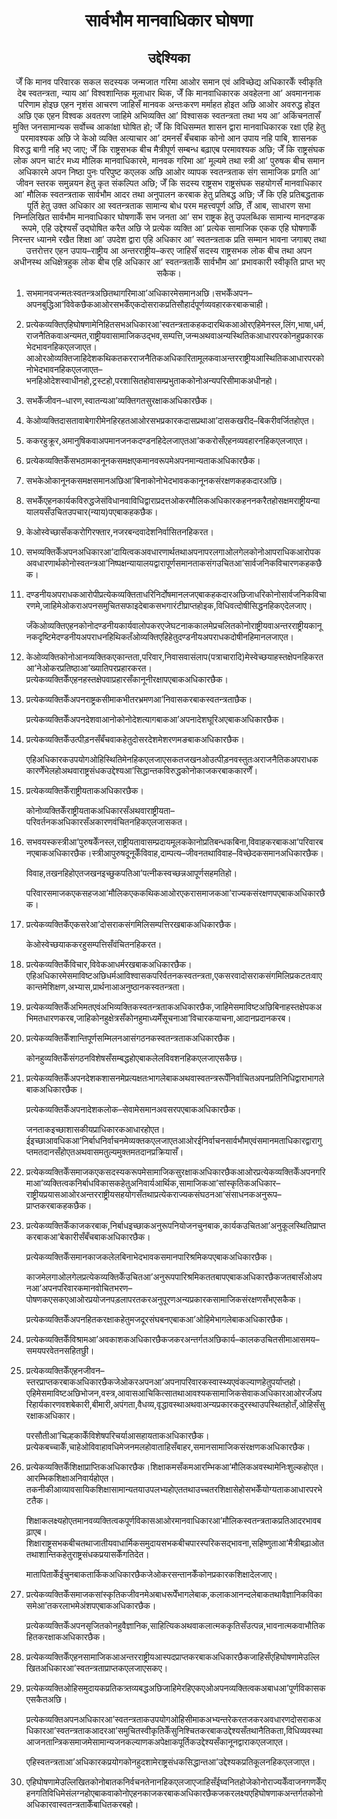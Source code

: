 <h1 align='center'>सार्वभौम मानवाधिकार घोषणा</h1>
<h2 align='center'>उद्देश्यिका</h2>
<p align='center'>जेँ कि मानव परिवारक सकल सदस्यक जन्मजात गरिमा आओर समान एवं अविच्छेद्य अधिकारकेँ स्वीकृति देब स्वतन्त्रता, न्याय आʼ विश्वशान्तिक मूलाधार थिक,
जेँ कि मानवाधिकारक अवहेलना आʼ अवमाननाक परिणाम होइछ एहन नृशंस आचरण जाहिसँ मानवक अन्तःकरण मर्माहत होइत अछि आओर अवरुद्ध होइत अछि एक एहन विश्वक अवतरण जाहिमे अभिव्यक्ति आʼ विश्वासक स्वतन्त्रता तथा भय आʼ अकिंचनतासँ मुक्ति जनसामान्यक सर्वोच्च आकांक्षा घोषित हो;
जेँ कि विधिसम्मत शासन द्वारा मानवाधिकारक रक्षा एहि हेतु परमावश्यक अछि जे केओ व्यक्ति अत्याचार आʼ दमनसँ बँचबाक कोनो आन उपाय नहि पाबि, शासनक विरुद्ध बागी नहि भए जाए;
जेँ कि राष्ट्रसभक बीच मैत्रीपूर्ण सम्बन्ध बढ़ाएब परमावश्यक अछि;
जेँ कि राष्ट्रसंघक लोक अपन चार्टर मध्य मौलिक मानवाधिकारमे, मानवक गरिमा आʼ मूल्यमे तथा स्त्री आʼ पुरुषक बीच समान अधिकारमे अपन निष्ठा पुनः परिपुष्ट कएलक अछि आओर व्यापक स्वतन्त्रताक संग सामाजिक प्रगति आʼ जीवन स्तरक समुन्नयन हेतु कृत संकल्पित अछि;
जेँ कि सदस्य राष्ट्रसभ राष्ट्रसंघक सहयोगसँ मानवाधिकार आʼ मौलिक स्वतन्त्रताक सार्वभौम आदर तथा अनुपालन करबाक हेतु प्रतिबद्ध अछि;
जेँ कि एहि प्रतिबद्धताक पूर्ति हेतु उक्त अधिकार आ स्वतन्त्रताक सामान्य बोध परम महत्त्वपूर्ण अछि,
तेँ आब,
साधारण सभा
निम्नलिखित सार्वभौम मानवाधिकार घोषणाकेँ सभ जनता आʼ सभ राष्ट्रक हेतु उपलब्धिक सामान्य मानदण्डक रूपमे, एहि उद्देश्यसँ उद्घोषित करैत अछि जे प्रत्येक व्यक्ति आʼ प्रत्येक सामाजिक एकक एहि घोषणाकेँ निरन्तर ध्यानमे रखैत शिक्षा आʼ उपदेश द्वारा एहि अधिकार आʼ स्वतन्त्रताक प्रति सम्मान भावना जगाबए तथा उत्तरोत्तर एहन उपाय–राष्ट्रीय आ अन्तरराष्ट्रीय–करए जाहिसँ सदस्य राष्ट्रसभक लोक बीच तथा अपन अधीनस्थ अधिक्षेत्रहुक लोक बीच एहि अधिकार आʼ स्वतन्त्रताकेँ सार्वभौम आʼ प्रभावकारी स्वीकृति प्राप्त भए सकैक।</p>
<ol>
  <li>
    <p>सभमानवजन्मतःस्वतन्त्रअछितथागरिमाआʼअधिकारमेसमानअछि।सभकेँअपन–अपनबुद्धिआʼविवेकछैकआओरसभकेँएकदोसराकप्रतिसौहार्दपूर्णव्यवहारकरबाकचाही।</p>
  </li>
  <li>
    <p>प्रत्येकव्यक्तिएहिघोषणामेनिहितसभअधिकारआʼस्वतन्त्रताकहकदारथिकआओरएहिमेनस्ल,लिंग,भाषा,धर्म,राजनैतिकवाअन्यमत,राष्ट्रीयवासामाजिकउद्भव,सम्पत्ति,जन्मअथवाअन्यस्थितिकआधारपरकोनहुप्रकारकभेदभावनहिकएलजाएत।आओरओव्यक्तिजाहिदेशकथिकतकरराजनैतिकअधिकारितामूलकवाअन्तरराष्ट्रीयआस्थितिकआधारपरकोनोभेदभावनहिकएलजाएत–भनहिओदेशस्वाधीनहो,ट्रस्टहो,परशासितहोवासम्प्रभुताककोनोअन्यपरिसीमाकअधीनहो।</p>
  </li>
  <li>
    <p>सभकेँजीवन–धारण,स्वातन्यआʼव्यक्तिगतसुरक्षाकअधिकारछैक।</p>
  </li>
  <li>
    <p>केओव्यक्तिदासतावाबेगारीमेनहिरहतआओरसभप्रकारकदासप्रथाआʼदासकखरीद–बिकरीवर्जितहोएत।</p>
  </li>
  <li>
    <p>ककरहुक्रूर,अमानुषिकवाअपमानजनकदण्डनहिदेलजाएतआʼककरोसँएहनव्यवहारनहिकएलजाएत।</p>
  </li>
  <li>
    <p>प्रत्येकव्यक्तिकेँसभठामकानूनकसमक्षएकमानवरूपमेअपनमान्यताकअधिकारछैक।</p>
  </li>
  <li>
    <p>सभकेओकानूनकसमक्षसमानअछिआʼबिनाकोनोभेदभावककानूनकसंरक्षणकहकदारअछि।</p>
  </li>
  <li>
    <p>सभकेँएहनकार्यकविरुद्धजेसंविधानवाविधिद्वाराप्रदत्तओकरमौलिकअधिकारकहननकरैतहोसक्षमराष्ट्रीयन्यायालयसँउचितउपचार(न्याय)पएबाकहकछैक।</p>
  </li>
  <li>
    <p>केओस्वेच्छासँककरोगिरफ्तार,नजरबन्दवादेशनिर्वासितनहिकरत।</p>
  </li>
  <li>
    <p>सभव्यक्तिकेँअपनअधिकारआʼदायित्वकअवधारणार्थतथाअपनापरलगाओलगेलकोनोआपराधिकआरोपकअवधारणार्थकोनोस्वतन्त्रआʼनिष्पक्षन्यायालयद्वारापूर्णसमानताकसंगउचितआʼसार्वजनिकविचारणकहकछैक।</p>
  </li>
  <li>
    <p>दण्डनीयअपराधकआरोपीप्रत्येकव्यक्तिताधरिनिर्दोषमानलजएबाकहकदारअछिजाधरिकोनोसार्वजनिकविचारणमे,जाहिमेओकराअपनसमुचितसफाइदेबाकसभगारंटीप्राप्तहोइक,विधिवत्दोषीसिद्धनहिकएदेलजाए।</p>
    <p>जँकेओव्यक्तिएहनकोनोदण्डनीयकार्यवालोपकरएजेघटनाककालमेप्रचलितकोनोराष्ट्रीयवाअन्तरराष्ट्रीयकानूनकदृष्टिमेदण्डनीयअपराधनहिथिकतँओव्यक्तिएहिहेतुदण्डनीयअपराधकदोषीनहिमानलजाएत।</p>
  </li>
  <li>
    <p>केओव्यक्तिकोनोआनव्यक्तिकएकान्तता,परिवार,निवासवासंलाप(पत्राचारादि)मेस्वेच्छयाहस्तक्षेपनहिकरतआʼनेओकरप्रतिष्ठाआʼख्यातिपरप्रहारकरत।प्रत्येकव्यक्तिकेँएहनहस्तक्षेपवाप्रहारसँकानूनीरक्षापएबाकअधिकारछैक।</p>
  </li>
  <li>
    <p>प्रत्येकव्यक्तिकेँअपनराष्ट्रकसीमाकभीतरभ्रमणआʼनिवासकरबाकस्वतन्त्रताछैक।</p>
    <p>प्रत्येकव्यक्तिकेँअपनदेशवाआनोकोनोदेशत्यागबाकआʼअपनादेशघूरिअएबाकअधिकारछैक।</p>
  </li>
  <li>
    <p>प्रत्येकव्यक्तिकेँउत्पीड़नसँबँचवाकहेतुदोसरदेशमेशरणमङबाकअधिकारछैक।</p>
    <p>एहिअधिकारकउपयोगओहिस्थितिमेनहिकएलजाएसकतजखनओउत्पीड़नवस्तुतःअराजनैतिकअपराधककारणेँभेलहोअथवाराष्ट्रसंधकउद्देश्यआʼसिद्धान्तकविरुद्धकोनोकाजकरबाककारणेँ।</p>
  </li>
  <li>
    <p>प्रत्येकव्यक्तिकेँराष्ट्रीयताकअधिकारछैक।</p>
    <p>कोनोव्यक्तिकेँराष्ट्रीयताकअधिकारसँअथवाराष्ट्रीयता–परिवर्तनकअधिकारसँअकारणवंचितनहिकएलजासकत।</p>
  </li>
  <li>
    <p>सभवयस्कस्त्रीआʼपुरुषकेँनस्ल,राष्ट्रीयतावासम्प्रदायमूलककेानोप्रतिबन्धकबिना,विवाहकरबाकआʼपरिवारबनएबाकअधिकारछैक।स्त्रीआपुरुषदूनूकेँविवाह,दाम्पत्य–जीवनतथाविवाह–विच्छेदकसमानअधिकारछैक।</p>
    <p>विवाह,तखनहिहोएतजखनइच्छुकपतिआʼपत्नीकस्वच्छन्नआपूर्णसहमतिहो।</p>
    <p>परिवारसमाजकएकसहजआʼमौलिकएककथिकआओरएकरासमाजकआʼराज्यकसंरक्षणपएबाकअधिकारछैक।</p>
  </li>
  <li>
    <p>प्रत्येकव्यक्तिकेँएकसरेआʼदोसराकसंगमिलिसम्पत्तिरखबाकअधिकारछैक।</p>
    <p>केओस्वेच्छयाककरहुसम्पत्तिसँवंचितनहिकरत।</p>
  </li>
  <li>
    <p>प्रत्येकव्यक्तिकेँविचार,विवेकआधर्मरखबाकअधिकारछैक।एहिअधिकारमेसमाविष्टअछिधर्मआविश्वासकपरिर्वतनकस्वतन्त्रता,एकसरवादोसराकसंगमिलिप्रकटतःवाएकान्तमेशिक्षण,अभ्यास,प्रार्थनाआअनुष्ठानकस्वतन्त्रता।</p>
  </li>
  <li>
    <p>प्रत्येकव्यक्तिकेँअभिमतएवंअभिव्यक्तिकस्वतन्त्रताकअधिकारछैक,जाहिमेसमाविष्टअछिबिनाहस्तक्षेपकअभिमतधारणकरब,जाहिकोनहुक्षेत्रसँकोनहुमाध्यमेँसूचनाआʼविचारकयाचना,आदानप्रदानकरब।</p>
  </li>
  <li>
    <p>प्रत्येकव्यक्तिकेँशान्तिपूर्णसम्मिलनआसंगठनकस्वतन्त्रताकअधिकारछैक।</p>
    <p>कोनहुव्यक्तिकेँसंगठनविशेषसँसम्बद्धहोएबाकलेलविवशनहिकएलजाएसकैछ।</p>
  </li>
  <li>
    <p>प्रत्येकव्यक्तिकेँअपनदेशकशासनमेप्रत्यक्षतःभागलेबाकअथवास्वतन्त्ररूपेँनिर्वाचितअपनप्रतिनिधिद्वाराभागलेबाकअधिकारछैक।</p>
    <p>प्रत्येकव्यक्तिकेँअपनादेशकलोक–सेवामेसमानअवसरपएबाकअधिकारछैक।</p>
    <p>जनताकइच्छाशासकीयप्राधिकारकआधारहोएत।ईइच्छाआवधिकआʼनिर्बाधनिर्वाचनमेव्यक्तकएलजाएतआओरईनिर्वाचनसार्वभौमएवंसमानमताधिकारद्वारागुप्तमतदानसँहोएतअथवासमतुल्यमुक्तमतदानप्रक्रियासँ।</p>
  </li>
  <li>
    <p>प्रत्येकव्यक्तिकेँसमाजकएकसदस्यकरूपमेसामाजिकसुरक्षाकअधिकारछैकआओरप्रत्येकव्यक्तिकेँअपनगरिमाआʼव्यक्तित्वकनिर्बाधविकासकहेतुअनिवार्यआर्थिक,सामाजिकआʼसांस्कृतिकअधिकार–राष्ट्रीयप्रयासआओरअन्तरराष्ट्रीयसहयोगसँतथाप्रत्येकराज्यकसंघठनआʼसंसाधनकअनुरूप–प्राप्तकरबाकहकछैक।</p>
  </li>
  <li>
    <p>प्रत्येकव्यक्तिकेँकाजकरबाक,निर्बाधइच्छाकअनुरूपनियोजनचुनबाक,कार्यकउचितआʼअनुकूलस्थितिप्राप्तकरबाकआʼबेकारीसँबँचबाकअधिकारछैक।</p>
    <p>प्रत्येकव्यक्तिकेँसमानकाजकलेलबिनाभेदभावकसमानपारिश्रमिकपएबाकअधिकारछैक।</p>
    <p>काजमेलगाओलगेलप्रत्येकव्यक्तिकेँउचितआʼअनुरूपपारिश्रमिकततबापएबाकअधिकारछैकजतबासँओअपनआʼअपनपरिवारकमानवोचितभरण–पोषणकएसकएआओरप्रयोजनपड़लापरतकरअनुपूरणअन्यप्रकारकसामाजिकसंरक्षणसँभएसकैक।</p>
    <p>प्रत्येकव्यक्तिकेँअपनहितकरक्षाकहेतुमजदूरसंघबनएबाकआʼओहिमेभागलेबाकअधिकारछैक।</p>
  </li>
  <li>
    <p>प्रत्येकव्यक्तिकेँविश्रामआʼअवकाशकअधिकारछैकजकरअन्तर्गतअछिकार्य–कालकउचितसीमाआसमय–समयपरवेतनसहितछुी।</p>
  </li>
  <li>
    <p>प्रत्येकव्यक्तिकेँएहनजीवन–स्तरप्राप्तकरबाकअधिकारछैकजेओकरअपनआʼअपनापरिवारकस्वास्थ्यएवंकल्याणहेतुपर्याप्तहो।एहिमेसमाविष्टअछिभोजन,वस्त्र,आवासआचिकित्सातथाआवश्यकसामाजिकसेवाकअधिकारआओरजँअपरिहार्यकारणवशबेकारी,बीमारी,अपंगता,वैधव्य,वृद्धावस्थाअथवाअन्यप्रकारकदुरस्थाउपस्थितहोतँ,ओहिसँसुरक्षाकअधिकार।</p>
    <p>परसौतीआʼचिल्हकाकेँविशेषपरिचर्याआसहायताकअधिकारछैक।प्रत्येकबच्चाकेँ,चाहेओविवाहावधिमेजनमलहोवाताहिसँबाहर,समानसामाजिकसंरक्षणकअधिकारछैक।</p>
  </li>
  <li>
    <p>प्रत्येकव्यक्तिकेँशिक्षाप्राप्तिकअधिकारछैक।शिक्षाकमसँकमआरम्भिकआʼमौलिकअवस्थामेनिःशुल्कहोएत।आरम्भिकशिक्षाअनिवार्यहोएत।तकनीकीआव्यावसायिकशिक्षासामान्यतयाउपलभ्यहोएततथाउच्चतरशिक्षासेहोसभकेँयोग्यताकआधारपरभेटतैक।</p>
    <p>शिक्षाकलक्ष्यहोएतमानवव्यक्तित्वकपूर्णविकासआओरमानवाधिकारआʼमौलिकस्वतन्त्रताकप्रतिआदरभावबढ़ाएब।शिक्षाराष्ट्रसभकबीचतथाजातीयवाधार्मिकसमुदायसभकबीचपारस्परिकसद्भावना,सहिष्णुताआʼमैत्रीबढ़ाओततथाशान्तिकहेतुराष्ट्रसंधकप्रयासकेँगतिदेत।</p>
    <p>मातापिताकेँईचुनबाकतार्किकअधिकारछैकजेओकरसन्तानकेँकोनप्रकारकशिक्षादेलजाए।</p>
  </li>
  <li>
    <p>प्रत्येकव्यक्तिकेँसमाजकसांस्कृतिकजीवनमेअबाधरूपेँभागलेबाक,कलाकआनन्दलेबाकतथावैज्ञानिकविकासमेआʼतकरलाभमेअंशपएबाकअधिकारछैक।</p>
    <p>प्रत्येकव्यक्तिकेँअपनसृजितकोनहुवैज्ञानिक,साहित्यिकअथवाकलात्मककृतिसँउत्पन्न,भावनात्मकवाभौतिकहितकरक्षाकअधिकारछैक।</p>
  </li>
  <li>
    <p>प्रत्येकव्यक्तिकेँएहनसामाजिकआअन्तरराष्ट्रीयआस्पदप्राप्तकरबाकअधिकारछैकजाहिसँएहिघोषणामेउल्लिखितअधिकारआʼस्वतन्त्रताप्राप्तकएलजाएसकए।</p>
  </li>
  <li>
    <p>प्रत्येकव्यक्तिओहिसमुदायकप्रतिकत्र्तव्यबद्धअछिजाहिमेरहिएकएओअपनव्यक्तित्वकअबाधआʼपूर्णविकासकएसकैतअछि।</p>
    <p>प्रत्येकव्यक्तिअपनअधिकारआʼस्वतन्त्रताकउपयोगओहिसीमाकअभ्यन्तरेकरतजकरअवधारणदोसराकअधिकारआʼस्वतन्त्रताकआदरआʼसमुचितस्वीकृतिकेँसुनिश्चितकरबाकउद्देश्यसँतथानैतिकता,विधिव्यवस्थाआजनतान्त्रिकसमाजमेसामान्यजनकल्याणकअपेक्षाकपूर्तिकउद्देश्यसँकानूनद्वाराकएलजाएत।</p>
    <p>एहिस्वतन्त्रताआʼअधिकारकप्रयोगकोनहुदशामेराष्ट्रसंधकसिद्धान्तआʼउद्देश्यकप्रतिकूलनहिकएलजाएत।</p>
  </li>
  <li>
    <p>एहिघोषणामेउल्लिखितकोनोबातकनिर्वचनतेनानहिकएलजाएजाहिसँईघ्वनितहोजेकोनोराज्यकेँवाजनगणकेँएहनगतिविधिमेसंलग्नहोएबाकवाकोनोएहनकाजकरबाकअधिकारछैकजकरलक्ष्यएहिघोषणाकअन्तर्गतकोनोअधिकारवास्वतन्त्रताकेँबाधितकरबहो।</p>
  </li>
</ol>